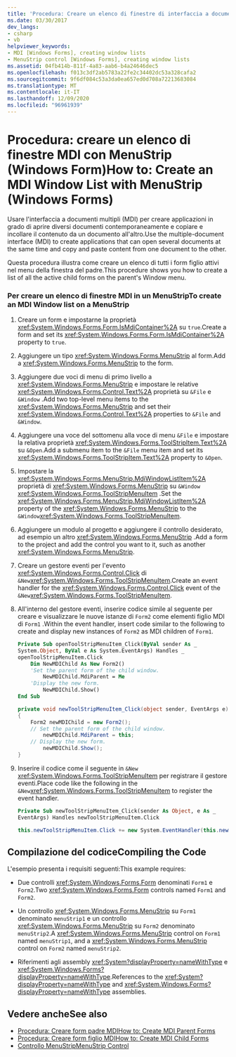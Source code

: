 ```yaml
---
title: 'Procedura: Creare un elenco di finestre di interfaccia a documenti multipli con MenuStrip'
ms.date: 03/30/2017
dev_langs:
- csharp
- vb
helpviewer_keywords:
- MDI [Windows Forms], creating window lists
- MenuStrip control [Windows Forms], creating window lists
ms.assetid: 04fb414b-811f-4a83-aab6-b4a24646dec5
ms.openlocfilehash: f013c3df2ab5783a22fe2c34402dc53a328cafa2
ms.sourcegitcommit: 9f6df084c53a3da0ea657ed0d708a72213683084
ms.translationtype: MT
ms.contentlocale: it-IT
ms.lasthandoff: 12/09/2020
ms.locfileid: "96961939"
---
```

# <a name="how-to-create-an-mdi-window-list-with-menustrip-windows-forms"></a><span data-ttu-id="22b56-102">Procedura: creare un elenco di finestre MDI con MenuStrip (Windows Form)</span><span class="sxs-lookup"><span data-stu-id="22b56-102">How to: Create an MDI Window List with MenuStrip (Windows Forms)</span></span>
<span data-ttu-id="22b56-103">Usare l'interfaccia a documenti multipli (MDI) per creare applicazioni in grado di aprire diversi documenti contemporaneamente e copiare e incollare il contenuto da un documento all'altro.</span><span class="sxs-lookup"><span data-stu-id="22b56-103">Use the multiple-document interface (MDI) to create applications that can open several documents at the same time and copy and paste content from one document to the other.</span></span>  
  
 <span data-ttu-id="22b56-104">Questa procedura illustra come creare un elenco di tutti i form figlio attivi nel menu della finestra del padre.</span><span class="sxs-lookup"><span data-stu-id="22b56-104">This procedure shows you how to create a list of all the active child forms on the parent's Window menu.</span></span>  
  
### <a name="to-create-an-mdi-window-list-on-a-menustrip"></a><span data-ttu-id="22b56-105">Per creare un elenco di finestre MDI in un MenuStrip</span><span class="sxs-lookup"><span data-stu-id="22b56-105">To create an MDI Window list on a MenuStrip</span></span>  
  
1. <span data-ttu-id="22b56-106">Creare un form e impostarne la proprietà <xref:System.Windows.Forms.Form.IsMdiContainer%2A> su `true`.</span><span class="sxs-lookup"><span data-stu-id="22b56-106">Create a form and set its <xref:System.Windows.Forms.Form.IsMdiContainer%2A> property to `true`.</span></span>  
  
2. <span data-ttu-id="22b56-107">Aggiungere un tipo <xref:System.Windows.Forms.MenuStrip> al form.</span><span class="sxs-lookup"><span data-stu-id="22b56-107">Add a <xref:System.Windows.Forms.MenuStrip> to the form.</span></span>  
  
3. <span data-ttu-id="22b56-108">Aggiungere due voci di menu di primo livello a <xref:System.Windows.Forms.MenuStrip> e impostare le relative <xref:System.Windows.Forms.Control.Text%2A> proprietà su `&File` e `&Window` .</span><span class="sxs-lookup"><span data-stu-id="22b56-108">Add two top-level menu items to the <xref:System.Windows.Forms.MenuStrip> and set their <xref:System.Windows.Forms.Control.Text%2A> properties to `&File` and `&Window`.</span></span>  
  
4. <span data-ttu-id="22b56-109">Aggiungere una voce del sottomenu alla voce di menu `&File` e impostare la relativa proprietà <xref:System.Windows.Forms.ToolStripItem.Text%2A> su `&Open`.</span><span class="sxs-lookup"><span data-stu-id="22b56-109">Add a submenu item to the `&File` menu item and set its <xref:System.Windows.Forms.ToolStripItem.Text%2A> property to `&Open`.</span></span>  
  
5. <span data-ttu-id="22b56-110">Impostare la <xref:System.Windows.Forms.MenuStrip.MdiWindowListItem%2A> proprietà di <xref:System.Windows.Forms.MenuStrip> su `&Window` <xref:System.Windows.Forms.ToolStripMenuItem> .</span><span class="sxs-lookup"><span data-stu-id="22b56-110">Set the <xref:System.Windows.Forms.MenuStrip.MdiWindowListItem%2A> property of the <xref:System.Windows.Forms.MenuStrip> to the `&Window`<xref:System.Windows.Forms.ToolStripMenuItem>.</span></span>  
  
6. <span data-ttu-id="22b56-111">Aggiungere un modulo al progetto e aggiungere il controllo desiderato, ad esempio un altro <xref:System.Windows.Forms.MenuStrip> .</span><span class="sxs-lookup"><span data-stu-id="22b56-111">Add a form to the project and add the control you want to it, such as another <xref:System.Windows.Forms.MenuStrip>.</span></span>  
  
7. <span data-ttu-id="22b56-112">Creare un gestore eventi per l'evento <xref:System.Windows.Forms.Control.Click> di `&New`<xref:System.Windows.Forms.ToolStripMenuItem>.</span><span class="sxs-lookup"><span data-stu-id="22b56-112">Create an event handler for the <xref:System.Windows.Forms.Control.Click> event of the `&New`<xref:System.Windows.Forms.ToolStripMenuItem>.</span></span>  
  
8. <span data-ttu-id="22b56-113">All'interno del gestore eventi, inserire codice simile al seguente per creare e visualizzare le nuove istanze di `Form2` come elementi figlio MDI di `Form1` .</span><span class="sxs-lookup"><span data-stu-id="22b56-113">Within the event handler, insert code similar to the following to create and display new instances of `Form2` as MDI children of `Form1`.</span></span>  
  
    ```vb  
    Private Sub openToolStripMenuItem_Click(ByVal sender As _  
    System.Object, ByVal e As System.EventArgs) Handles _  
    openToolStripMenuItem.Click  
        Dim NewMDIChild As New Form2()  
        'Set the parent form of the child window.  
            NewMDIChild.MdiParent = Me  
        'Display the new form.  
            NewMDIChild.Show()  
    End Sub  
    ```  
  
    ```csharp  
    private void newToolStripMenuItem_Click(object sender, EventArgs e)  
    {  
        Form2 newMDIChild = new Form2();  
        // Set the parent form of the child window.  
            newMDIChild.MdiParent = this;  
        // Display the new form.  
            newMDIChild.Show();  
    }  
    ```  
  
9. <span data-ttu-id="22b56-114">Inserire il codice come il seguente in `&New` <xref:System.Windows.Forms.ToolStripMenuItem> per registrare il gestore eventi.</span><span class="sxs-lookup"><span data-stu-id="22b56-114">Place code like the following in the `&New`<xref:System.Windows.Forms.ToolStripMenuItem> to register the event handler.</span></span>  
  
    ```vb  
    Private Sub newToolStripMenuItem_Click(sender As Object, e As _  
    EventArgs) Handles newToolStripMenuItem.Click  
    ```  
  
    ```csharp  
    this.newToolStripMenuItem.Click += new System.EventHandler(this.newToolStripMenuItem_Click);  
    ```  
  
## <a name="compiling-the-code"></a><span data-ttu-id="22b56-115">Compilazione del codice</span><span class="sxs-lookup"><span data-stu-id="22b56-115">Compiling the Code</span></span>  
 <span data-ttu-id="22b56-116">L'esempio presenta i requisiti seguenti:</span><span class="sxs-lookup"><span data-stu-id="22b56-116">This example requires:</span></span>  
  
- <span data-ttu-id="22b56-117">Due controlli <xref:System.Windows.Forms.Form> denominati `Form1` e `Form2`.</span><span class="sxs-lookup"><span data-stu-id="22b56-117">Two <xref:System.Windows.Forms.Form> controls named `Form1` and `Form2`.</span></span>  
  
- <span data-ttu-id="22b56-118">Un controllo <xref:System.Windows.Forms.MenuStrip> su `Form1` denominato `menuStrip1` e un controllo <xref:System.Windows.Forms.MenuStrip> su `Form2` denominato `menuStrip2`.</span><span class="sxs-lookup"><span data-stu-id="22b56-118">A <xref:System.Windows.Forms.MenuStrip> control on `Form1` named `menuStrip1`, and a <xref:System.Windows.Forms.MenuStrip> control on `Form2` named `menuStrip2`.</span></span>  
  
- <span data-ttu-id="22b56-119">Riferimenti agli assembly <xref:System?displayProperty=nameWithType> e <xref:System.Windows.Forms?displayProperty=nameWithType>.</span><span class="sxs-lookup"><span data-stu-id="22b56-119">References to the <xref:System?displayProperty=nameWithType> and <xref:System.Windows.Forms?displayProperty=nameWithType> assemblies.</span></span>  
  
## <a name="see-also"></a><span data-ttu-id="22b56-120">Vedere anche</span><span class="sxs-lookup"><span data-stu-id="22b56-120">See also</span></span>

- [<span data-ttu-id="22b56-121">Procedura: Creare form padre MDI</span><span class="sxs-lookup"><span data-stu-id="22b56-121">How to: Create MDI Parent Forms</span></span>](../advanced/how-to-create-mdi-parent-forms.md)
- [<span data-ttu-id="22b56-122">Procedura: Creare form figlio MDI</span><span class="sxs-lookup"><span data-stu-id="22b56-122">How to: Create MDI Child Forms</span></span>](../advanced/how-to-create-mdi-child-forms.md)
- [<span data-ttu-id="22b56-123">Controllo MenuStrip</span><span class="sxs-lookup"><span data-stu-id="22b56-123">MenuStrip Control</span></span>](menustrip-control-windows-forms.md)
